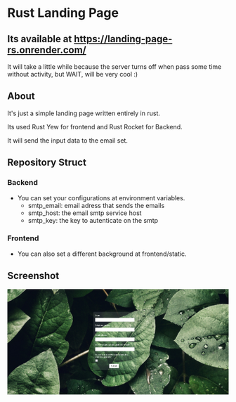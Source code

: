 # Rust Landing Page

## Its available at https://landing-page-rs.onrender.com/
It will take a little while because the server turns off when pass some time without activity, but WAIT, will be very cool :) 

## About

It's just a simple landing page written entirely in rust.

Its used Rust Yew for frontend and Rust Rocket for Backend.

It will send the input data to the email set.

## Repository Struct

### Backend
  - You can set your configurations at environment variables.
     * smtp_email: email adress that sends the emails
     * smtp_host: the email smtp service host
     * smtp_key: the key to autenticate on the smtp

### Frontend
  - You can also set a different background at frontend/static.



## Screenshot

![Screenshot do Projeto](frontend/screenshot/screenshot.png)

